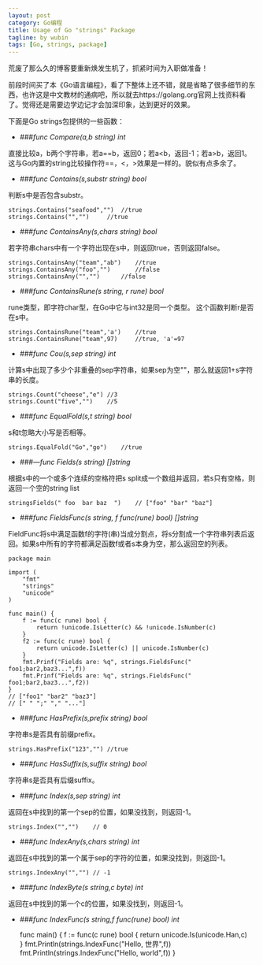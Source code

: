 ```yaml
---
layout: post
category: Go编程
title: Usage of Go "strings" Package
tagline: by wubin
tags: [Go, strings, package]
---
```


荒废了那么久的博客要重新焕发生机了，抓紧时间为入职做准备！

前段时间买了本《Go语言编程》，看了下整体上还不错，就是省略了很多细节的东西，也许这是中文教材的通病吧，所以就去https://golang.org官网上找资料看了。觉得还是需要边学边记才会加深印象，达到更好的效果。

<!--more-->

下面是Go strings包提供的一些函数：

* ###_func Compare(a,b string) int_

直接比较a，b两个字符串，若a==b，返回0；若a<b，返回-1；若a>b，返回1。这与Go内置的string比较操作符==，<，>效果是一样的。貌似有点多余了。

* ###_func Contains(s,substr string) bool_

判断s中是否包含substr。

	strings.Contains("seafood","")	//true
	strings.Contains("","")		//true

* ###_func ContainsAny(s,chars string) bool_

若字符串chars中有一个字符出现在s中，则返回true，否则返回false。

	strings.ContainsAny("team","ab")	//true
	strings.ContainsAny("foo","")		//false
	strings.ContainsAny("","")		//false

* ###_func ContainsRune(s string, r rune) bool_

rune类型，即字符char型，在Go中它与int32是同一个类型。
这个函数判断r是否在s中。

	strings.ContainsRune("team",'a')	//true
	strings.ContainsRune("team",97)		//true, 'a'=97

* ###_func Cou(s,sep string) int_

计算s中出现了多少个非重叠的sep字符串，如果sep为空""，那么就返回1+s字符串的长度。

	strings.Count("cheese","e")	//3
	strings.Count("five","")	//5

* ###_func EqualFold(s,t string) bool_

s和t忽略大小写是否相等。

	strings.EqualFold("Go","go")	//true

* ###—_func Fields(s string) []string_

根据s中的一个或多个连续的空格符把s split成一个数组并返回，若s只有空格，则返回一个空的string list

	stringsFields(" foo  bar baz  ")	// ["foo" "bar" "baz"]

* ###_func FieldsFunc(s string, f func(rune) bool) []string_

FieldFunc将s中满足函数f的字符(串)当成分割点，将s分割成一个字符串列表后返回。如果s中所有的字符都满足函数f或者s本身为空，那么返回空的列表。

	package main

	import (
		"fmt"
		"strings"
		"unicode"
	)

	func main() {
		f := func(c rune) bool {
			return !unicode.IsLetter(c) && !unicode.IsNumber(c)   
		}
		f2 := func(c rune) bool {
			return unicode.IsLetter(c) || unicode.IsNumber(c)	
		}
		fmt.Prinf("Fields are: %q", strings.FieldsFunc(" foo1;bar2,baz3...",f))
		fmt.Prinf("Fields are: %q", strings.FieldsFunc(" foo1;bar2,baz3...",f2))
	}
	// ["foo1" "bar2" "baz3"]
	// [" " ";" "," "..."]

* ###_func HasPrefix(s,prefix string) bool_

字符串s是否具有前缀prefix。

	strings.HasPrefix("123","")	//true

* ###_func HasSuffix(s,suffix string) bool_

字符串s是否具有后缀suffix。

* ###_func Index(s,sep string) int_

返回在s中找到的第一个sep的位置，如果没找到，则返回-1。

	strings.Index("","")	// 0

* ###_func IndexAny(s,chars string) int_

返回在s中找到的第一个属于sep的字符的位置，如果没找到，则返回-1。

	strings.IndexAny("","")	// -1

* ###_func IndexByte(s string,c byte) int_

返回在s中找到的第一个c的位置，如果没找到，则返回-1。

* ###_func IndexFunc(s string,f func(rune) bool) int_

	func main() {
		f := func(c rune) bool {
			return unicode.Is(unicode.Han,c)   
		}
		fmt.Println(strings.IndexFunc("Hello, 世界",f))
		fmt.Println(strings.IndexFunc("Hello, world",f))
	}


